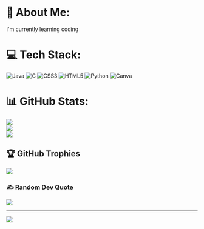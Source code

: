 # 💫 About Me:
I'm currently learning coding


# 💻 Tech Stack:
![Java](https://img.shields.io/badge/java-%23ED8B00.svg?style=plastic&logo=openjdk&logoColor=white) ![C](https://img.shields.io/badge/c-%2300599C.svg?style=plastic&logo=c&logoColor=white) ![CSS3](https://img.shields.io/badge/css3-%231572B6.svg?style=plastic&logo=css3&logoColor=white) ![HTML5](https://img.shields.io/badge/html5-%23E34F26.svg?style=plastic&logo=html5&logoColor=white) ![Python](https://img.shields.io/badge/python-3670A0?style=plastic&logo=python&logoColor=ffdd54) ![Canva](https://img.shields.io/badge/Canva-%2300C4CC.svg?style=plastic&logo=Canva&logoColor=white)
# 📊 GitHub Stats:
![](https://github-readme-stats.vercel.app/api?username=Niharikasunil&theme=synthwave&hide_border=false&include_all_commits=false&count_private=false)<br/>
![](https://github-readme-streak-stats.herokuapp.com/?user=Niharikasunil&theme=synthwave&hide_border=false)<br/>
![](https://github-readme-stats.vercel.app/api/top-langs/?username=Niharikasunil&theme=synthwave&hide_border=false&include_all_commits=false&count_private=false&layout=compact)

## 🏆 GitHub Trophies
![](https://github-profile-trophy.vercel.app/?username=Niharikasunil&theme=onedark&no-frame=false&no-bg=false&margin-w=4)

### ✍️ Random Dev Quote
![](https://quotes-github-readme.vercel.app/api?type=horizontal&theme=dark)

---
[![](https://visitcount.itsvg.in/api?id=Niharikasunil&icon=5&color=9)](https://visitcount.itsvg.in)

<!-- Proudly created with GPRM ( https://gprm.itsvg.in ) -->
